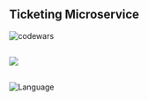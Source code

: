 ## Ticketing Microservice

![codewars](https://www.codewars.com/users/eliyahukoren/badges/large)

##

![](https://img.shields.io/github/actions/workflow/status/eliyahukoren/gittix-ticketing/ticket.yml?label=Ticketing%20Service&logo=logo)

##

![Language](https://img.shields.io/badge/Language-Typescript-blue)

